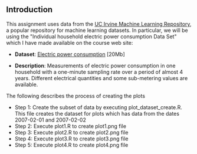 ## Introduction

This assignment uses data from
the <a href="http://archive.ics.uci.edu/ml/">UC Irvine Machine
Learning Repository</a>, a popular repository for machine learning
datasets. In particular, we will be using the "Individual household
electric power consumption Data Set" which I have made available on
the course web site:


* <b>Dataset</b>: <a href="https://d396qusza40orc.cloudfront.net/exdata%2Fdata%2Fhousehold_power_consumption.zip">Electric power consumption</a> [20Mb]

* <b>Description</b>: Measurements of electric power consumption in
one household with a one-minute sampling rate over a period of almost
4 years. Different electrical quantities and some sub-metering values
are available.


The following describes the process of creating the plots

* Step 1: Create the subset of data by executing plot_dataset_create.R. This file creates the dataset for plots which has data from the dates 2007-02-01 and 2007-02-02
* Step 2: Execute plot1.R to create plot1.png file
* Step 3: Execute plot2.R to create plot2.png file
* Step 4: Execute plot3.R to create plot3.png file
* Step 5: Execute plot4.R to create plot4.png file